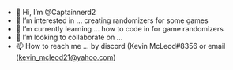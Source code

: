 - 👋 Hi, I’m @Captainnerd2
- 👀 I’m interested in ... creating randomizers for some games
- 🌱 I’m currently learning ... how to code in for game randomizers
- 💞️ I’m looking to collaborate on ...
- 📫 How to reach me ... by discord (Kevin McLeod#8356 or email (kevin_mcleod21@yahoo.com)

<!---
Captainnerd2/Captainnerd2 is a ✨ special ✨ repository because its `README.md` (this file) appears on your GitHub profile.
You can click the Preview link to take a look at your changes.
--->
